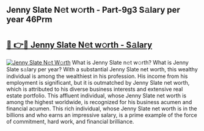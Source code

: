 ## Jenny Slate N𝚎t w𝚘rth - Part-9g3 S𝚊lary per year 46Prm

# <h2><a href="http://gc21qtl.nevu.top/?p=Jenny+Slate">🔗 👉🔴 Jenny Slate N𝚎t w𝚘rth - S𝚊lary</a></h2>

[![Jenny Slate N𝚎t W𝚘rth](https://i.imgur.com/Oavwk0R.jpeg)](http://gc21qtl.nevu.top/?p=Jenny+Slate)
What is Jenny Slate n𝚎t w𝚘rth? What is Jenny Slate s𝚊lary per year?
With a substantial Jenny Slate net worth, this wealthy individual is among the wealthiest in his profession. His income from his employment is significant, but it is outmatched by Jenny Slate net worth, which is attributed to his diverse business interests and extensive real estate portfolio. This affluent individual, whose Jenny Slate net worth is among the highest worldwide, is recognized for his business acumen and financial acumen. This rich individual, whose Jenny Slate net worth is in the billions and who earns an impressive salary, is a prime example of the force of commitment, hard work, and financial brilliance.
